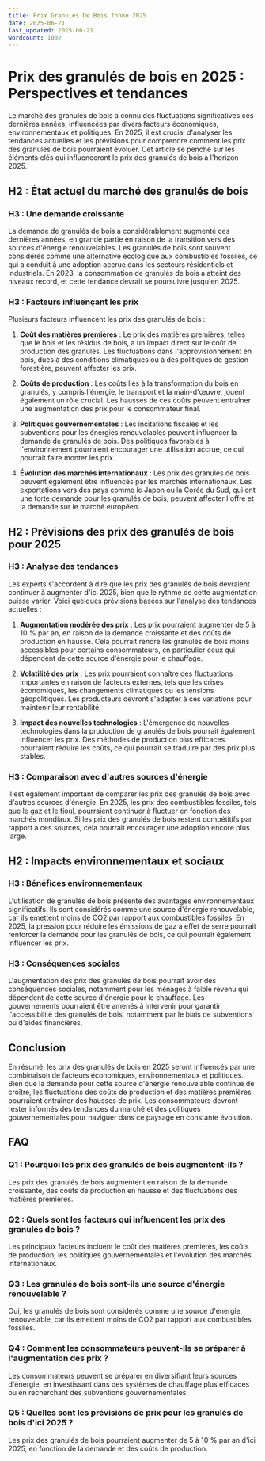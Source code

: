 ```yaml
---
title: Prix Granulés De Bois Tonne 2025
date: 2025-06-21
last_updated: 2025-06-21
wordcount: 1002
---
```


# Prix des granulés de bois en 2025 : Perspectives et tendances

Le marché des granulés de bois a connu des fluctuations significatives ces dernières années, influencées par divers facteurs économiques, environnementaux et politiques. En 2025, il est crucial d'analyser les tendances actuelles et les prévisions pour comprendre comment les prix des granulés de bois pourraient évoluer. Cet article se penche sur les éléments clés qui influenceront le prix des granulés de bois à l'horizon 2025.

## H2 : État actuel du marché des granulés de bois

### H3 : Une demande croissante

La demande de granulés de bois a considérablement augmenté ces dernières années, en grande partie en raison de la transition vers des sources d'énergie renouvelables. Les granulés de bois sont souvent considérés comme une alternative écologique aux combustibles fossiles, ce qui a conduit à une adoption accrue dans les secteurs résidentiels et industriels. En 2023, la consommation de granulés de bois a atteint des niveaux record, et cette tendance devrait se poursuivre jusqu'en 2025.

### H3 : Facteurs influençant les prix

Plusieurs facteurs influencent les prix des granulés de bois :

1. **Coût des matières premières** : Le prix des matières premières, telles que le bois et les résidus de bois, a un impact direct sur le coût de production des granulés. Les fluctuations dans l'approvisionnement en bois, dues à des conditions climatiques ou à des politiques de gestion forestière, peuvent affecter les prix.

2. **Coûts de production** : Les coûts liés à la transformation du bois en granulés, y compris l'énergie, le transport et la main-d'œuvre, jouent également un rôle crucial. Les hausses de ces coûts peuvent entraîner une augmentation des prix pour le consommateur final.

3. **Politiques gouvernementales** : Les incitations fiscales et les subventions pour les énergies renouvelables peuvent influencer la demande de granulés de bois. Des politiques favorables à l'environnement pourraient encourager une utilisation accrue, ce qui pourrait faire monter les prix.

4. **Évolution des marchés internationaux** : Les prix des granulés de bois peuvent également être influencés par les marchés internationaux. Les exportations vers des pays comme le Japon ou la Corée du Sud, qui ont une forte demande pour les granulés de bois, peuvent affecter l'offre et la demande sur le marché européen.

## H2 : Prévisions des prix des granulés de bois pour 2025

### H3 : Analyse des tendances

Les experts s'accordent à dire que les prix des granulés de bois devraient continuer à augmenter d'ici 2025, bien que le rythme de cette augmentation puisse varier. Voici quelques prévisions basées sur l'analyse des tendances actuelles :

1. **Augmentation modérée des prix** : Les prix pourraient augmenter de 5 à 10 % par an, en raison de la demande croissante et des coûts de production en hausse. Cela pourrait rendre les granulés de bois moins accessibles pour certains consommateurs, en particulier ceux qui dépendent de cette source d'énergie pour le chauffage.

2. **Volatilité des prix** : Les prix pourraient connaître des fluctuations importantes en raison de facteurs externes, tels que les crises économiques, les changements climatiques ou les tensions géopolitiques. Les producteurs devront s'adapter à ces variations pour maintenir leur rentabilité.

3. **Impact des nouvelles technologies** : L'émergence de nouvelles technologies dans la production de granulés de bois pourrait également influencer les prix. Des méthodes de production plus efficaces pourraient réduire les coûts, ce qui pourrait se traduire par des prix plus stables.

### H3 : Comparaison avec d'autres sources d'énergie

Il est également important de comparer les prix des granulés de bois avec d'autres sources d'énergie. En 2025, les prix des combustibles fossiles, tels que le gaz et le fioul, pourraient continuer à fluctuer en fonction des marchés mondiaux. Si les prix des granulés de bois restent compétitifs par rapport à ces sources, cela pourrait encourager une adoption encore plus large.

## H2 : Impacts environnementaux et sociaux

### H3 : Bénéfices environnementaux

L'utilisation de granulés de bois présente des avantages environnementaux significatifs. Ils sont considérés comme une source d'énergie renouvelable, car ils émettent moins de CO2 par rapport aux combustibles fossiles. En 2025, la pression pour réduire les émissions de gaz à effet de serre pourrait renforcer la demande pour les granulés de bois, ce qui pourrait également influencer les prix.

### H3 : Conséquences sociales

L'augmentation des prix des granulés de bois pourrait avoir des conséquences sociales, notamment pour les ménages à faible revenu qui dépendent de cette source d'énergie pour le chauffage. Les gouvernements pourraient être amenés à intervenir pour garantir l'accessibilité des granulés de bois, notamment par le biais de subventions ou d'aides financières.

## Conclusion

En résumé, les prix des granulés de bois en 2025 seront influencés par une combinaison de facteurs économiques, environnementaux et politiques. Bien que la demande pour cette source d'énergie renouvelable continue de croître, les fluctuations des coûts de production et des matières premières pourraient entraîner des hausses de prix. Les consommateurs devront rester informés des tendances du marché et des politiques gouvernementales pour naviguer dans ce paysage en constante évolution.

## FAQ

### Q1 : Pourquoi les prix des granulés de bois augmentent-ils ?

Les prix des granulés de bois augmentent en raison de la demande croissante, des coûts de production en hausse et des fluctuations des matières premières.

### Q2 : Quels sont les facteurs qui influencent les prix des granulés de bois ?

Les principaux facteurs incluent le coût des matières premières, les coûts de production, les politiques gouvernementales et l'évolution des marchés internationaux.

### Q3 : Les granulés de bois sont-ils une source d'énergie renouvelable ?

Oui, les granulés de bois sont considérés comme une source d'énergie renouvelable, car ils émettent moins de CO2 par rapport aux combustibles fossiles.

### Q4 : Comment les consommateurs peuvent-ils se préparer à l'augmentation des prix ?

Les consommateurs peuvent se préparer en diversifiant leurs sources d'énergie, en investissant dans des systèmes de chauffage plus efficaces ou en recherchant des subventions gouvernementales.

### Q5 : Quelles sont les prévisions de prix pour les granulés de bois d'ici 2025 ?

Les prix des granulés de bois pourraient augmenter de 5 à 10 % par an d'ici 2025, en fonction de la demande et des coûts de production.